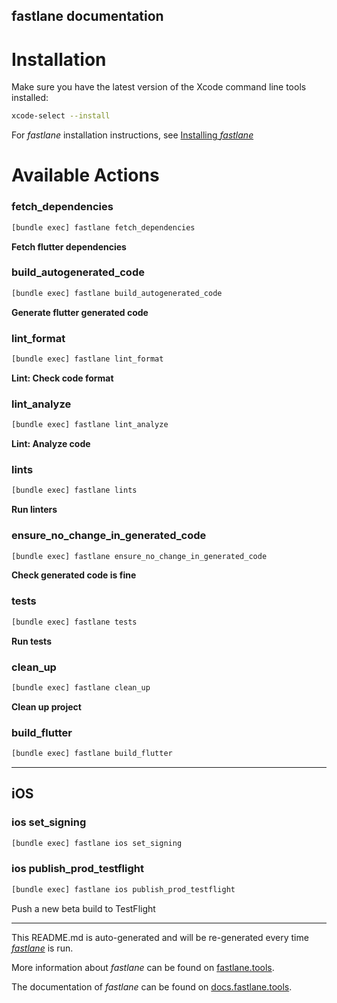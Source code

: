 fastlane documentation
----

# Installation

Make sure you have the latest version of the Xcode command line tools installed:

```sh
xcode-select --install
```

For _fastlane_ installation instructions, see [Installing _fastlane_](https://docs.fastlane.tools/#installing-fastlane)

# Available Actions

### fetch_dependencies

```sh
[bundle exec] fastlane fetch_dependencies
```

**Fetch flutter dependencies**

### build_autogenerated_code

```sh
[bundle exec] fastlane build_autogenerated_code
```

**Generate flutter generated code**

### lint_format

```sh
[bundle exec] fastlane lint_format
```

**Lint: Check code format**

### lint_analyze

```sh
[bundle exec] fastlane lint_analyze
```

**Lint: Analyze code**

### lints

```sh
[bundle exec] fastlane lints
```

**Run linters**

### ensure_no_change_in_generated_code

```sh
[bundle exec] fastlane ensure_no_change_in_generated_code
```

**Check generated code is fine**

### tests

```sh
[bundle exec] fastlane tests
```

**Run tests**

### clean_up

```sh
[bundle exec] fastlane clean_up
```

**Clean up project**

### build_flutter

```sh
[bundle exec] fastlane build_flutter
```



----


## iOS

### ios set_signing

```sh
[bundle exec] fastlane ios set_signing
```



### ios publish_prod_testflight

```sh
[bundle exec] fastlane ios publish_prod_testflight
```

Push a new beta build to TestFlight

----

This README.md is auto-generated and will be re-generated every time [_fastlane_](https://fastlane.tools) is run.

More information about _fastlane_ can be found on [fastlane.tools](https://fastlane.tools).

The documentation of _fastlane_ can be found on [docs.fastlane.tools](https://docs.fastlane.tools).
